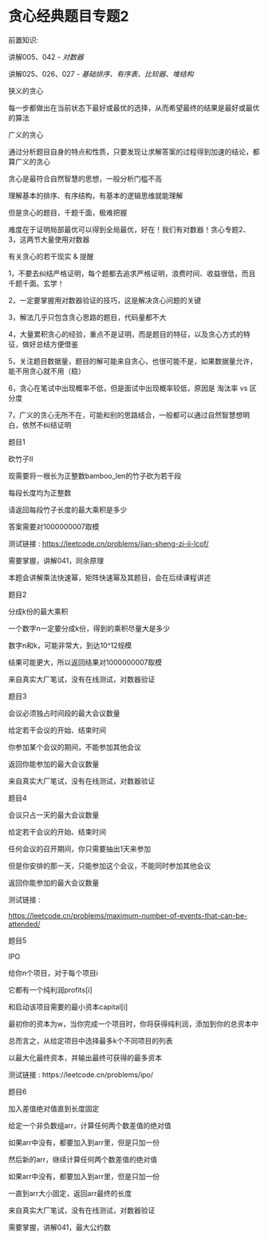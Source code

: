 # 贪心经典题目专题2

前置知识:

讲解005、042 \-  _对数器_

讲解025、026、027 \-  _基础排序、有序表、比较器、堆结构_

狭义的贪心

每一步都做出在当前状态下最好或最优的选择，从而希望最终的结果是最好或最优的算法

广义的贪心

通过分析题目自身的特点和性质，只要发现让求解答案的过程得到加速的结论，都算广义的贪心

贪心是最符合自然智慧的思想，一般分析门槛不高

理解基本的排序、有序结构，有基本的逻辑思维就能理解

但是贪心的题目，千题千面，极难把握

难度在于证明局部最优可以得到全局最优，好在！我们有对数器！贪心专题2、3，这两节大量使用对数器

有关贪心的若干现实 & 提醒

1，不要去纠结严格证明，每个题都去追求严格证明，浪费时间、收益很低，而且千题千面。玄学！

2，一定要掌握用对数器验证的技巧，这是解决贪心问题的关键

3，解法几乎只包含贪心思路的题目，代码量都不大

4，大量累积贪心的经验，重点不是证明，而是题目的特征，以及贪心方式的特征，做好总结方便借鉴

5，关注题目数据量，题目的解可能来自贪心，也很可能不是，如果数据量允许，能不用贪心就不用（稳）

6，贪心在笔试中出现概率不低，但是面试中出现概率较低，原因是 淘汰率 vs 区分度

7，广义的贪心无所不在，可能和别的思路结合，一般都可以通过自然智慧想明白，依然不纠结证明

题目1

砍竹子II

现需要将一根长为正整数bamboo\_len的竹子砍为若干段

每段长度均为正整数

请返回每段竹子长度的最大乘积是多少

答案需要对1000000007取模

测试链接 : [https://leetcode\.cn/problems/jian\-sheng\-zi\-ii\-lcof/](https://leetcode.cn/problems/jian-sheng-zi-ii-lcof/)

需要掌握，讲解041，同余原理

本题会讲解乘法快速幂，矩阵快速幂及其题目，会在后续课程讲述

题目2

分成k份的最大乘积

一个数字n一定要分成k份，得到的乘积尽量大是多少

数字n和k，可能非常大，到达10^12规模

结果可能更大，所以返回结果对1000000007取模

来自真实大厂笔试，没有在线测试，对数器验证

题目3

会议必须独占时间段的最大会议数量

给定若干会议的开始、结束时间

你参加某个会议的期间，不能参加其他会议

返回你能参加的最大会议数量

来自真实大厂笔试，没有在线测试，对数器验证

题目4

会议只占一天的最大会议数量

给定若干会议的开始、结束时间

任何会议的召开期间，你只需要抽出1天来参加

但是你安排的那一天，只能参加这个会议，不能同时参加其他会议

返回你能参加的最大会议数量

测试链接 :

[https://leetcode\.cn/problems/maximum\-number\-of\-events\-that\-can\-be\-attended/](https://leetcode.cn/problems/maximum-number-of-events-that-can-be-attended/)

题目5

IPO

给你n个项目，对于每个项目i

它都有一个纯利润profits\[i\]

和启动该项目需要的最小资本capital\[i\]

最初你的资本为w，当你完成一个项目时，你将获得纯利润，添加到你的总资本中

总而言之，从给定项目中选择最多k个不同项目的列表

以最大化最终资本，并输出最终可获得的最多资本

测试链接 : https://leetcode\.cn/problems/ipo/

题目6

加入差值绝对值直到长度固定

给定一个非负数组arr，计算任何两个数差值的绝对值

如果arr中没有，都要加入到arr里，但是只加一份

然后新的arr，继续计算任何两个数差值的绝对值

如果arr中没有，都要加入到arr里，但是只加一份

一直到arr大小固定，返回arr最终的长度

来自真实大厂笔试，没有在线测试，对数器验证

需要掌握，讲解041，最大公约数

